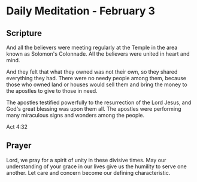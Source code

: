 # Daily Meditation - February 3

## Scripture

And all the believers were meeting regularly at the Temple in the area known as
Solomon's Colonnade. All the believers were united in heart and mind. 

And they felt that what they owned was not their own, so they shared everything
they had. There were no needy people among them, because those who owned land or
houses would sell them and bring the money to the apostles to give to those in
need.

The apostles testified powerfully to the resurrection of the Lord Jesus, and
God's great blessing was upon them all.  The apostles were performing many
miraculous signs and wonders among the people.


Act 4:32


## Prayer

Lord, we pray for a spirit of unity in these divisive times.  May our 
understanding of your grace in our lives give us the humility to serve one
another.  Let care and concern become our defining characteristic.

